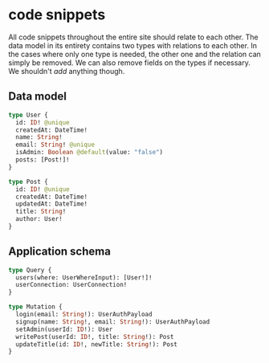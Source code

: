 # code snippets

All code snippets throughout the entire site should relate to each other. The data model in its entirety contains two types with relations to each other. In the cases where only one type is needed, the other one and the relation can simply be removed. We can also remove fields on the types if necessary. We shouldn't _add_ anything though. 

## Data model

```graphql
type User {
  id: ID! @unique
  createdAt: DateTime!
  name: String!
  email: String! @unique
  isAdmin: Boolean @default(value: "false")
  posts: [Post!]!
}

type Post {
  id: ID! @unique
  createdAt: DateTime!
  updatedAt: DateTime!
  title: String!
  author: User!
}
```

## Application schema

```graphql
type Query {
  users(where: UserWhereInput): [User!]!
  userConnection: UserConnection!
}

type Mutation {
  login(email: String!): UserAuthPayload
  signup(name: String!, email: String!): UserAuthPayload
  setAdmin(userId: ID!): User
  writePost(userId: ID!, title: String!): Post
  updateTitle(id: ID!, newTitle: String!): Post
}
```
